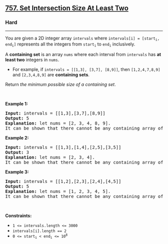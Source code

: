<h2><a href="https://leetcode.com/problems/set-intersection-size-at-least-two/">757. Set Intersection Size At Least Two</a></h2><h3>Hard</h3><hr><div><p>You are given a 2D integer array <code>intervals</code> where <code>intervals[i] = [start<sub>i</sub>, end<sub>i</sub>]</code> represents all the integers from <code>start<sub>i</sub></code> to <code>end<sub>i</sub></code> inclusively.</p>

<p>A <strong>containing set</strong> is an array <code>nums</code> where each interval from <code>intervals</code> has <strong>at least two</strong> integers in <code>nums</code>.</p>

<ul>
	<li>For example, if <code>intervals = [[1,3], [3,7], [8,9]]</code>, then <code>[1,2,4,7,8,9]</code> and <code>[2,3,4,8,9]</code> are <strong>containing sets</strong>.</li>
</ul>

<p>Return <em>the minimum possible size of a containing set</em>.</p>

<p>&nbsp;</p>
<p><strong class="example">Example 1:</strong></p>

<pre><strong>Input:</strong> intervals = [[1,3],[3,7],[8,9]]
<strong>Output:</strong> 5
<strong>Explanation:</strong> let nums = [2, 3, 4, 8, 9].
It can be shown that there cannot be any containing array of size 4.
</pre>

<p><strong class="example">Example 2:</strong></p>

<pre><strong>Input:</strong> intervals = [[1,3],[1,4],[2,5],[3,5]]
<strong>Output:</strong> 3
<strong>Explanation:</strong> let nums = [2, 3, 4].
It can be shown that there cannot be any containing array of size 2.
</pre>

<p><strong class="example">Example 3:</strong></p>

<pre><strong>Input:</strong> intervals = [[1,2],[2,3],[2,4],[4,5]]
<strong>Output:</strong> 5
<strong>Explanation:</strong> let nums = [1, 2, 3, 4, 5].
It can be shown that there cannot be any containing array of size 4.
</pre>

<p>&nbsp;</p>
<p><strong>Constraints:</strong></p>

<ul>
	<li><code>1 &lt;= intervals.length &lt;= 3000</code></li>
	<li><code>intervals[i].length == 2</code></li>
	<li><code>0 &lt;= start<sub>i</sub> &lt; end<sub>i</sub> &lt;= 10<sup>8</sup></code></li>
</ul>
</div>